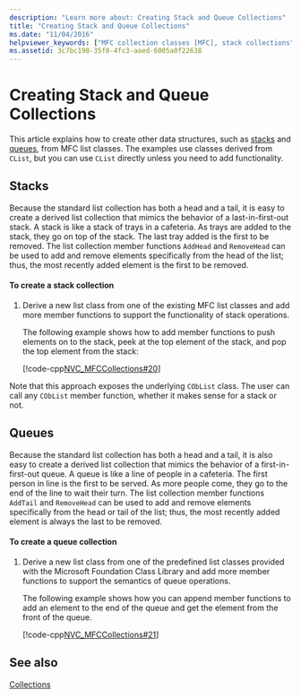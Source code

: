 ```yaml
---
description: "Learn more about: Creating Stack and Queue Collections"
title: "Creating Stack and Queue Collections"
ms.date: "11/04/2016"
helpviewer_keywords: ["MFC collection classes [MFC], stack collections", "collections, stack", "stack", "collection classes [MFC], creating", "queue collections", "MFC collection classes [MFC], queue collections", "stack collections", "collections, queue"]
ms.assetid: 3c7bc198-35f0-4fc3-aaed-6005a0f22638
---
```

# Creating Stack and Queue Collections

This article explains how to create other data structures, such as [stacks](#_core_stacks) and [queues](#_core_queues), from MFC list classes. The examples use classes derived from `CList`, but you can use `CList` directly unless you need to add functionality.

## <a name="_core_stacks"></a> Stacks

Because the standard list collection has both a head and a tail, it is easy to create a derived list collection that mimics the behavior of a last-in-first-out stack. A stack is like a stack of trays in a cafeteria. As trays are added to the stack, they go on top of the stack. The last tray added is the first to be removed. The list collection member functions `AddHead` and `RemoveHead` can be used to add and remove elements specifically from the head of the list; thus, the most recently added element is the first to be removed.

#### To create a stack collection

1. Derive a new list class from one of the existing MFC list classes and add more member functions to support the functionality of stack operations.

   The following example shows how to add member functions to push elements on to the stack, peek at the top element of the stack, and pop the top element from the stack:

   [!code-cpp[NVC_MFCCollections#20](codesnippet/cpp/creating-stack-and-queue-collections_1.h)]

Note that this approach exposes the underlying `CObList` class. The user can call any `CObList` member function, whether it makes sense for a stack or not.

## <a name="_core_queues"></a> Queues

Because the standard list collection has both a head and a tail, it is also easy to create a derived list collection that mimics the behavior of a first-in-first-out queue. A queue is like a line of people in a cafeteria. The first person in line is the first to be served. As more people come, they go to the end of the line to wait their turn. The list collection member functions `AddTail` and `RemoveHead` can be used to add and remove elements specifically from the head or tail of the list; thus, the most recently added element is always the last to be removed.

#### To create a queue collection

1. Derive a new list class from one of the predefined list classes provided with the Microsoft Foundation Class Library and add more member functions to support the semantics of queue operations.

   The following example shows how you can append member functions to add an element to the end of the queue and get the element from the front of the queue.

   [!code-cpp[NVC_MFCCollections#21](codesnippet/cpp/creating-stack-and-queue-collections_2.h)]

## See also

[Collections](collections.md)
